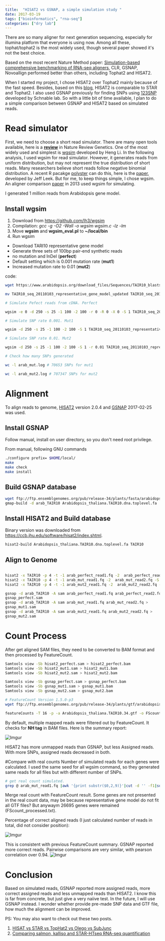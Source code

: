 ```yaml
---
title:  "HISAT2 vs GSNAP, a simple simulation study "
date: 2017-03-19
tags: ["bioinformatics", "rna-seq"]
categories: ["dry lab"]
---
```


There are so many aligner for next generation sequencing, especially for illumina platform that everyone is using now. Among all these, tophat/tophat2 is the most widely used, though several paper showed it's not the best choice.

<!--more-->

Based on the most recent Nature Method paper: [Simulation-based comprehensive benchmarking of RNA-seq aligners](http://go.nature.com/2mD3zwU), CLR, GSNAP, Novoallign performed better than others, including Tophat2 and HISAT2.

When I started my project, I chose HISAT2 over Tophat2 mainly because of the fast speed. Besides, based on this [blog](http://bit.ly/2ngO3Kn), HISAT2 is comparable to STAR and Tophat2. I also used GSNAP previously for finding SNPs using [123SNP](http://bit.ly/2mkwWDb) developed by Schnable lab. So with a little bit of time available, I  plan to do a simple comparison between GSNAP and HISAT2 based on simulated reads.

# Read simulator

First, we need to choose a short read simulator. There are many open tools available, here is a [**review**](http://go.nature.com/2mkr4d9) in Nature Review Genetics. One of the most widely used and simplest is [wgsim](https://github.com/lh3/wgsim) developed by Heng Li. In the following analysis, I used wgsim for read simulator. However, it generates reads from uniform distribution, but may not represent the true distribution of short reads. Many researchers believe short reads follow negative binomial distribution. A recent R pacakge [polyster](http://bit.ly/2nxvzBo) can do this, here is the [paper](http://bit.ly/2mF6t5W), developed by Jeff Leek. But for me, to keep things simple, I chose wgsim. An aligner comparison [paper](http://bit.ly/2lUu0kD) in 2013 used wgsim for simulating.

I generated 1 million reads from Arabidopsis gene model.

## Install wgsim

1. Download from https://github.com/lh3/wgsim
2. Compilation: *gcc -g -O2 -Wall -o wgsim wgsim.c -lz -lm*
3. Move **wgsim** and **wgsim_eval.pl** to **~/local/bin**
4. Run wgsim

* Download TARI10 representative gene model
* Generate three sets of 100bp pair-end synthetic reads
* no mutation and InDel  (**perfect**)
* Default setting  which is 0.001 mutation rate (**mut1**)
* Increased mutation rate to 0.01 (**mut2**)

code:
```bash
wget https://www.arabidopsis.org/download_files/Sequences/TAIR10_blastsets/TAIR10_seq_20110103_representative_gene_model_updated

mv TAIR10_seq_20110103_representative_gene_model_updated TAIR10_seq_20110103_representative_gene_model_updated.fasta

# Simulate Pefect reads from cDNA. Perfect

wgsim -e 0 -d 250 -s 25 -1 100 -2 100 -r 0 -R 0 -X 0 -S 1 TAIR10_seq_20110103_representative_gene_model_updated.fasta arab_perfect_read1.fq arab_perfect_read2.fq 2> arab_perfect.short 1>arab_perfect.log

# Simulate SNP rate 0.001. Mut1

wgsim -d 250 -s 25 -1 100 -2 100 -S 1 TAIR10_seq_20110103_representative_gene_model_updated.fasta arab_mut_read1.fq arab_mut_read2.fq 2> arab_mut.short 1> arab_mut.log

# Simulate SNP rate 0.01. Mut2

wgsim -d 250 -s 25 -1 100 -2 100 -S 1 -r 0.01 TAIR10_seq_20110103_representative_gene_model_updated.fasta arab_mut2_read1.fq arab_mut2_read2.fq 2> arab_mut2.short 1>arab_mut2.log

# Check how many SNPs generated

wc -l arab_mut.log # 70653 SNPs for mut1

wc -l arab_mut2.log # 707347 SNPs for mut2

```

# Alignment

To align reads to genome, [HISAT2](https://ccb.jhu.edu/software/hisat2/index.shtml) version 2.0.4 and [GSNAP](http://research-pub.gene.com/gmap/) 2017-02-25 was used.

## Install GSNAP
Follow manual, install on user directory, so you don't need root privilege.

From manual, following GNU commands
```bash
./configure prefix= $HOME/local/
make
make check
make install
```
## Build GSNAP database
```bash
wget ftp://ftp.ensemblgenomes.org/pub/release-34/plants/fasta/arabidopsis_thaliana/dna/Arabidopsis_thaliana.TAIR10.dna.toplevel.fa.gz
gmap-build -d arab_TAIR10 Arabidopsis_thaliana.TAIR10.dna.toplevel.fa
```

## Install HISAT2 and Build database
Binary version was downloaded from https://ccb.jhu.edu/software/hisat2/index.shtml.

```bash
hisat2-build Arabidopsis_thaliana.TAIR10.dna.toplevel.fa TAIR10
```

## Align to Genome
```bash

hisat2 -x TAIR10 -p 4 -t -1 arab_perfect_read1.fq -2  arab_perfect_read2.fq -S hisat2_perfect.sam 2>hisat2_perfect.txt
hisat2 -x TAIR10 -p 4 -t -1 arab_mut_read1.fq -2  arab_mut_read2.fq -S hisat2_mut1.sam 2>hisat2_mut1.txt
hisat2 -x TAIR10 -p 4 -t -1 arab_mut2_read1.fq -2  arab_mut2_read2.fq -S hisat2_mut2.sam 2>hisat2_mut2.txt

gsnap -d arab_TAIR10 -A sam arab_perfect_read1.fq arab_perfect_read2.fq >
gsnap_perfect.sam
gsnap -d arab_TAIR10 -A sam arab_mut_read1.fq arab_mut_read2.fq >
gsnap_mut1.sam
gsnap -d arab_TAIR10 -A sam arab_mut2_read1.fq arab_mut2_read2.fq >
gsnap_mut2.sam
```

# Count Process
After get aligned SAM files, they need to be converted to BAM format and then processed by FeatureCount.

```bash
Samtools view -Sb hisat2_perfect.sam > hisat2_perfect.bam
Samtools view -Sb hisat2_mut1.sam > hisat2_mut1.bam
Samtools view -Sb hisat2_mut2.sam > hisat2_mut2.bam

Samtools view -Sb gsnap_perfect.sam > gsnap_perfect.bam
Samtools view -Sb gsnap_mut1.sam > gsnap_mut1.bam
Samtools view -Sb gsnap_mut2.sam > gsnap_mut2.bam

# FeatureCount Version 1.5.0-p3
wget ftp://ftp.ensemblgenomes.org/pub/release-34/plants/gtf/arabidopsis_thaliana/Arabidopsis_thaliana.TAIR10.34.gtf.gz

featureCounts -T 16 -p -a Arabidopsis_thaliana.TAIR10.34.gtf -o FScount.txt gsnap_perfect.bam gsnap_mut1.bam gsnap_mut2.bam hisat2_perfect.bam hisat2_mut1.bam hisat_mut2.bam 2>FS.info
```
By default, multiple mapped reads were filtered out by FeatureCount. It checks for **NH tag** in BAM files.
Here is the summary report:

![Imgur](http://i.imgur.com/SzrMoHM.png)

HISAT2 has more unmapped reads than GSNAP, but less Assigned reads. With more SNPs, assigned reads decreased in both.

#Compare with real counts
Number of simulated reads for each genes were calculated. I used the same seed for all wgsim command, so they generated same reads for all files but with different number of SNPs.

```bash
# get real count simulated.
grep @ arab_mut_read1.fq |awk '{print substr($0,2,9)}'|cut -d '' -f1|sort -n|uniq -c >arab_mut_read1.realC
```
Merge real count with FeatureCount result. Some genes are not presented in the real count data, may be because representative gene model do not fit all GTF files? But anywaym 26695 genes were remained (FScount_processed.txt).

Percentage of correct aligned reads (I just calculated number of reads in total, did not consider position):

![Imgur](http://i.imgur.com/lY30YG5.png)

This is consistent with previous FeatureCount summary. GSNAP reported more correct reads.
Pairwise comparisons are very similar, with pearson correlation over 0.94.
![Imgur](http://i.imgur.com/WICckma.png)

# Conclusion
Based on simulated reads, GSNAP reported more assigned reads, more correct assigned reads and less unmapped reads than HISAT2. I know this is far from concrete, but just give a very naiive test. In the future, I will use GSNAP instead. I wonder whether provide pre-made SNP data and GTF file, how much the alignment can be improved.

PS: You may also want to check out these two posts.
1. [HISAT vs STAR vs TopHat2 vs Olego vs SubJunc](http://bit.ly/2ngO3Kn)
2. [Comparing salmon, kalliso and STAR-HTseq RNA-seq quantification](http://bit.ly/2nwXLVJ)

